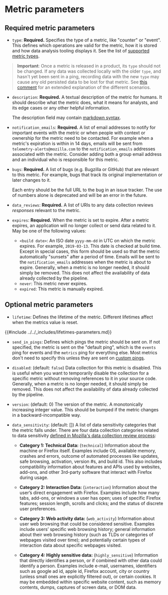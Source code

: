 # Metric parameters

## Required metric parameters

- `type`: **Required.**  Specifies the type of a metric, like "counter" or "event". This defines which operations are valid for the metric, how it is stored and how data analysis tooling displays it. See the list of [supported metric types](../metrics/index.md).

> **Important**: Once a metric is released in a product, its `type` should not be changed. If any data was collected locally with the older `type`, and hasn't yet been sent in a ping, recording data with the new `type` may cause any old persisted data to be lost for that metric. See [this comment](https://bugzilla.mozilla.org/show_bug.cgi?id=1621757#c1) for an extended explanation of the different scenarios.

- `description`: **Required.** A textual description of the metric for humans. It should describe what the metric does, what it means for analysts, and its edge cases or any other helpful information.

  The description field may contain [markdown syntax](https://www.markdownguide.org/basic-syntax/).
  
- `notification_emails`: **Required.** A list of email addresses to notify for important events with the metric or when people with context or ownership for the metric need to be contacted.
  For example when a metric's expiration is within in 14 days, emails will be sent from `telemetry-alerts@mozilla.com` to the `notification_emails` addresses associated with the metric.
  Consider adding both a group email address and an individual who is responsible for this metric.
  
- `bugs`: **Required.** A list of bugs (e.g. Bugzilla or GitHub) that are relevant to this metric. For example, bugs that track its original implementation or later changes to it.

  Each entry should be the full URL to the bug in an issue tracker. The use of numbers alone is deprecated and will be an error in the future.
  
- `data_reviews`: **Required.** A list of URIs to any data collection reviews _responses_ relevant to the metric.
  
- `expires`: **Required.** When the metric is set to expire. After a metric expires, an application will no longer collect or send data related to it. May be one of the following values:
  - `<build date>`: An ISO date `yyyy-mm-dd` in UTC on which the metric expires. For example, `2019-03-13`. This date is checked at build time. Except in special cases, this form should be used so that the metric automatically "sunsets" after a period of time.
    Emails will be sent to the `notification_emails` addresses when the metric is about to expire.
    Generally, when a metric is no longer needed, it should simply be removed. This does not affect the availability of data already collected by the pipeline.
  - `never`: This metric never expires.
  - `expired`: This metric is manually expired.

## Optional metric parameters

- `lifetime`: Defines the lifetime of the metric. Different lifetimes affect when the metrics value is reset.

{{#include ../../_includes/lifetimes-parameters.md}}

- `send_in_pings`: Defines which pings the metric should be sent on. If not specified, the metric is sent on the "default ping", which is the `events` ping for events and the `metrics` ping for everything else. Most metrics don't need to specify this unless they are sent on [custom pings](../../user/pings/custom.md).

- `disabled`: (default: `false`) Data collection for this metric is disabled.
  This is useful when you want to temporarily disable the collection for a specific metric without removing references to it in your source code.
  Generally, when a metric is no longer needed, it should simply be removed. This does not affect the availability of data already collected by the pipeline.

- `version`: (default: 0) The version of the metric. A monotonically increasing integer value. This should be bumped if the metric changes in a backward-incompatible way.

- `data_sensitivity`: (default: []) A list of data sensitivity categories that the metric falls under. There are four data collection categories related to data sensitivity [defined in Mozilla's data collection review process](https://wiki.mozilla.org/Firefox/Data_Collection):
   
    - **Category 1: Technical Data:** (`technical`) Information about the machine or Firefox itself. Examples include OS, available memory, crashes and errors, outcome of automated processes like updates, safe browsing, activation, version \#s, and build id. This also includes compatibility information about features and APIs used by websites, add-ons, and other 3rd-party software that interact with Firefox during usage.

    - **Category 2: Interaction Data:** (`interaction`) Information about the user’s direct engagement with Firefox. Examples include how many tabs, add-ons, or windows a user has open; uses of specific Firefox features; session length, scrolls and clicks; and the status of discrete user preferences.

    - **Category 3: Web activity data:** (`web_activity`) Information about user web browsing that could be considered sensitive. Examples include users’ specific web browsing history; general information about their web browsing history (such as TLDs or categories of webpages visited over time); and potentially certain types of interaction data about specific webpages visited.

    - **Category 4: Highly sensitive data:** (`highly_sensitive`) Information that directly identifies a person, or if combined with other data could identify a person. Examples include e-mail, usernames, identifiers such as google ad id, apple id, Firefox account, city or country (unless small ones are explicitly filtered out), or certain cookies. It may be embedded within specific website content, such as memory contents, dumps, captures of screen data, or DOM data.


